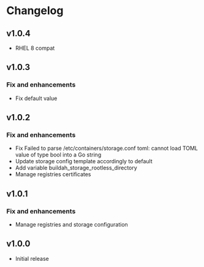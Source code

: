# Changelog

## v1.0.4

- RHEL 8 compat

## v1.0.3

### Fix and enhancements

- Fix default value

## v1.0.2

### Fix and enhancements

- Fix Failed to parse /etc/containers/storage.conf toml: cannot load TOML value of type bool into a Go string
- Update storage config template accordingly to default
- Add variable buildah_storage_rootless_directory
- Manage registries certificates

## v1.0.1

### Fix and enhancements

- Manage registries and storage configuration

## v1.0.0

- Initial release
